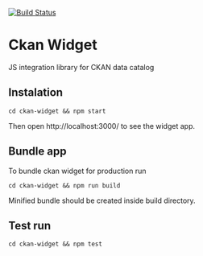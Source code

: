 [![Build Status](https://travis-ci.org/keitaroinc/ckan-widget.svg?branch=master)](https://travis-ci.org/keitaroinc/ckan-widget)

# Ckan Widget

JS integration library for CKAN data catalog

## Instalation

``
cd ckan-widget && npm start
``

Then open http://localhost:3000/ to see the widget app.

## Bundle app

To bundle ckan widget for production run
```
cd ckan-widget && npm run build
```

Minified bundle should be created inside build directory.

## Test run
```
cd ckan-widget && npm test
```